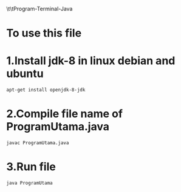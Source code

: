 ﻿\t\tProgram-Terminal-Java

# To use this file 
# 1.Install jdk-8 in linux debian and ubuntu
    apt-get install openjdk-8-jdk
# 2.Compile file name of ProgramUtama.java
    javac ProgramUtama.java
# 3.Run file
    java ProgramUtama
  
